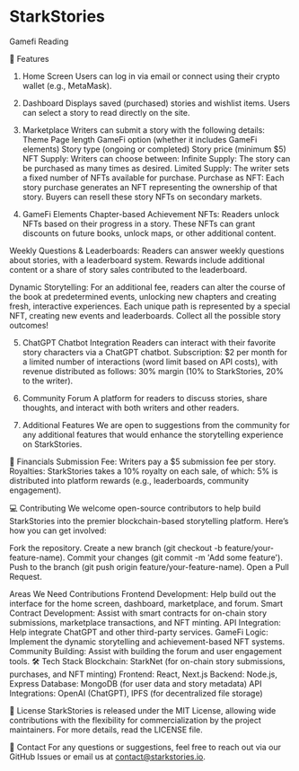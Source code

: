 # StarkStories
Gamefi Reading

🚀 Features
1. Home Screen
Users can log in via email or connect using their crypto wallet (e.g., MetaMask).

2. Dashboard
Displays saved (purchased) stories and wishlist items.
Users can select a story to read directly on the site.

3. Marketplace
Writers can submit a story with the following details:
Theme
Page length
GameFi option (whether it includes GameFi elements)
Story type (ongoing or completed)
Story price (minimum $5)
NFT Supply: Writers can choose between:
Infinite Supply: The story can be purchased as many times as desired.
Limited Supply: The writer sets a fixed number of NFTs available for purchase.
Purchase as NFT: Each story purchase generates an NFT representing the ownership of that story. Buyers can resell these story NFTs on secondary markets.

4. GameFi Elements
Chapter-based Achievement NFTs: Readers unlock NFTs based on their progress in a story. These NFTs can grant discounts on future books, unlock maps, or other additional content.

Weekly Questions & Leaderboards: Readers can answer weekly questions about stories, with a leaderboard system. Rewards include additional content or a share of story sales contributed to the leaderboard.

Dynamic Storytelling: For an additional fee, readers can alter the course of the book at predetermined events, unlocking new chapters and creating fresh, interactive experiences. Each unique path is represented by a special NFT, creating new events and leaderboards. Collect all the possible story outcomes!

5. ChatGPT Chatbot Integration
Readers can interact with their favorite story characters via a ChatGPT chatbot.
Subscription: $2 per month for a limited number of interactions (word limit based on API costs), with revenue distributed as follows:
30% margin (10% to StarkStories, 20% to the writer).

6. Community Forum
A platform for readers to discuss stories, share thoughts, and interact with both writers and other readers.

7. Additional Features
We are open to suggestions from the community for any additional features that would enhance the storytelling experience on StarkStories.

💸 Financials
Submission Fee: Writers pay a $5 submission fee per story.
Royalties: StarkStories takes a 10% royalty on each sale, of which:
5% is distributed into platform rewards (e.g., leaderboards, community engagement).

💻 Contributing
We welcome open-source contributors to help build StarkStories into the premier blockchain-based storytelling platform. Here’s how you can get involved:

Fork the repository.
Create a new branch (git checkout -b feature/your-feature-name).
Commit your changes (git commit -m 'Add some feature').
Push to the branch (git push origin feature/your-feature-name).
Open a Pull Request.


Areas We Need Contributions
Frontend Development: Help build out the interface for the home screen, dashboard, marketplace, and forum.
Smart Contract Development: Assist with smart contracts for on-chain story submissions, marketplace transactions, and NFT minting.
API Integration: Help integrate ChatGPT and other third-party services.
GameFi Logic: Implement the dynamic storytelling and achievement-based NFT systems.
Community Building: Assist with building the forum and user engagement tools.
🛠 Tech Stack
Blockchain: StarkNet (for on-chain story submissions, purchases, and NFT minting)
Frontend: React, Next.js
Backend: Node.js, Express
Database: MongoDB (for user data and story metadata)
API Integrations: OpenAI (ChatGPT), IPFS (for decentralized file storage)

📄 License
StarkStories is released under the MIT License, allowing wide contributions with the flexibility for commercialization by the project maintainers. For more details, read the LICENSE file.

📧 Contact
For any questions or suggestions, feel free to reach out via our GitHub Issues or email us at contact@starkstories.io.
